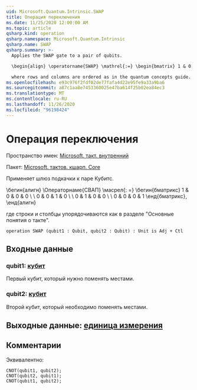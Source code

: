 ```yaml
---
uid: Microsoft.Quantum.Intrinsic.SWAP
title: Операция переключения
ms.date: 11/25/2020 12:00:00 AM
ms.topic: article
qsharp.kind: operation
qsharp.namespace: Microsoft.Quantum.Intrinsic
qsharp.name: SWAP
qsharp.summary: >-
  Applies the SWAP gate to a pair of qubits.

  \begin{align} \operatorname{SWAP} \mathrel{:=} \begin{bmatrix} 1 & 0 & 0 & 0 \\\\ 0 & 0 & 1 & 0 \\\\ 0 & 1 & 0 & 0 \\\\ 0 & 0 & 0 & 1 \end{bmatrix}, \end{align}

  where rows and columns are ordered as in the quantum concepts guide.
ms.openlocfilehash: e93c976f2fdf02de77fafa4d22e95fe9a33a9ba6
ms.sourcegitcommit: a87c1aa8e7453360025e47ba614f25b02ea84ec3
ms.translationtype: MT
ms.contentlocale: ru-RU
ms.lasthandoff: 11/26/2020
ms.locfileid: "96198424"
---
```

# <a name="swap-operation"></a>Операция переключения

Пространство имен: [Microsoft. такт. внутренний](xref:Microsoft.Quantum.Intrinsic)

Пакет: [Microsoft. тактов. кшарп. Core](https://nuget.org/packages/Microsoft.Quantum.QSharp.Core)


Применяет шлюз подкачки к паре Кубитс.

\бегин{алигн} \Операторнаме{СВАП} \масрел{: =} \бегин{бматрикс} 1 & 0 & 0 & 0 \\ \\ 0 & 0 & 1 & 0 \\ \\ 0 & 1 & 0 & 0 \\ \\ 0 & 0 & 0 & 1 \енд{бматрикс}, \енд{алигн}

где строки и столбцы упорядочиваются как в разделе "Основные понятия о такте".

```qsharp
operation SWAP (qubit1 : Qubit, qubit2 : Qubit) : Unit is Adj + Ctl
```


## <a name="input"></a>Входные данные

### <a name="qubit1--qubit"></a>qubit1: [кубит](xref:microsoft.quantum.lang-ref.qubit)

Первый кубит, который нужно поменять местами.


### <a name="qubit2--qubit"></a>qubit2: [кубит](xref:microsoft.quantum.lang-ref.qubit)

Второй кубит, который необходимо поменять местами.



## <a name="output--unit"></a>Выходные данные: [единица измерения](xref:microsoft.quantum.lang-ref.unit)



## <a name="remarks"></a>Комментарии

Эквивалентно:

```qsharp
CNOT(qubit1, qubit2);
CNOT(qubit2, qubit1);
CNOT(qubit1, qubit2);
```